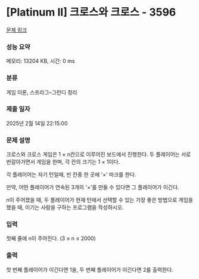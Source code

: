 # [Platinum II] 크로스와 크로스 - 3596 

[문제 링크](https://www.acmicpc.net/problem/3596) 

### 성능 요약

메모리: 13204 KB, 시간: 0 ms

### 분류

게임 이론, 스프라그–그런디 정리

### 제출 일자

2025년 2월 14일 22:15:00

### 문제 설명

<p>크로스와 크로스 게임은 1 × n칸으로 이루어진 보드에서 진행한다. 두 플레이어는 서로 번갈아가면서 게임을 한며, 각 칸의 크기는 1 × 1이다.</p>

<p>각 플레이어는 자기 턴일때, 빈 칸중 한 곳에 '×' 마크를 한다.</p>

<p>만약, 어떤 플레이어가 연속된 3개의 '×'를 만들 수 있다면 그 플레이어가 이긴다.</p>

<p>n이 주어졌을 때, 두 플레이어가 현재 턴에서 선택할 수 있는 가장 좋은 방법으로 게임을 했을 때, 이기는 사람을 구하는 프로그램을 작성하시오.</p>

### 입력 

 <p>첫째 줄에 n이 주어진다. (3 ≤ n ≤ 2000)</p>

### 출력 

 <p>첫 번째 플레이어가 이긴다면 1을, 두 번째 플레이어가 이긴다면 2를 출력한다.</p>

